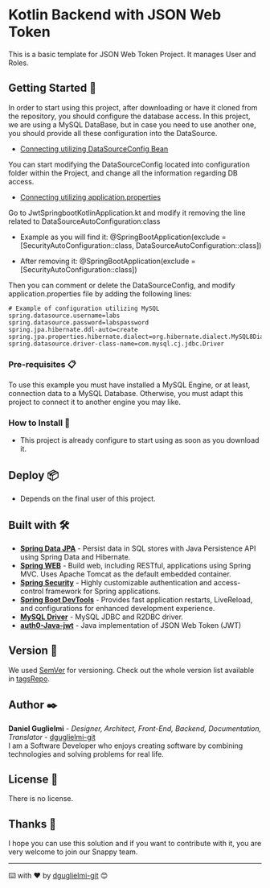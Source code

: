 
# Kotlin Backend with JSON Web Token

This is a basic template for JSON Web Token Project. It manages User and Roles.

## Getting Started 🚀

In order to start using this project, after downloading or have it cloned from the repository, you should configure the database access.
In this project, we are using a MySQL DataBase, but in case you need to use another one, you should provide all these configuration into the DataSource.

* [Connecting utilizing DataSourceConfig Bean](#)

You can start modifying the DataSourceConfig located into configuration folder within the Project, and change all the information regarding DB access. 

* [Connecting utilizing application.properties](#)

Go to JwtSpringbootKotlinApplication.kt and modify it removing the line related to DataSourceAutoConfiguration:class

* Example as you will find it:
@SpringBootApplication(exclude = [SecurityAutoConfiguration::class, DataSourceAutoConfiguration::class])


* After removing it:
@SpringBootApplication(exclude = [SecurityAutoConfiguration::class])

Then you can comment or delete the DataSourceConfig, and modify application.properties file by adding the following lines:
```#spring.datasource.url=jdbc:mysql://localhost:3306/labs
# Example of configuration utilizing MySQL
spring.datasource.username=labs
spring.datasource.password=labspassword
spring.jpa.hibernate.ddl-auto=create
spring.jpa.properties.hibernate.dialect=org.hibernate.dialect.MySQL8Dialect
spring.datasource.driver-class-name=com.mysql.cj.jdbc.Driver
```

### Pre-requisites 📋

To use this example you must have installed a MySQL Engine, or at least, connection data to a MySQL Database. Otherwise, you must adapt this project to connect it to another engine you may like.



### How to Install 🔧
 * This project is already configure to start using as soon as you download it.

## Deploy 📦
 * Depends on the final user of this project.


## Built with 🛠️


* [<b>Spring Data JPA</b>](https://spring.io/projects/spring-data-jpa) - Persist data in SQL stores with Java Persistence API using Spring Data and Hibernate.
* [<b>Spring WEB</b>](https://spring.io/guides/gs/spring-boot/) - Build web, including RESTful, applications using Spring MVC. Uses Apache Tomcat as the default
  embedded container.
* [<b>Spring Security</b>](https://spring.io/projects/spring-security) - Highly customizable authentication and access-control framework for Spring applications.
* [<b>Spring Boot DevTools</b>](https://docs.spring.io/spring-boot/docs/current/reference/html/using.html) - Provides fast application restarts, LiveReload, and configurations for enhanced
  development experience.
* [<b>MySQL Driver</b>](https://spring.io/guides/gs/accessing-data-mysql/) - MySQL JDBC and R2DBC driver.
* [<b>auth0-Java-jwt</b>](https://mvnrepository.com/artifact/com.auth0/java-jwt/3.18.1) - Java implementation of JSON Web Token (JWT)


## Version 📌

We used [SemVer](http://semver.org/) for versioning. Check out the whole version list available in [tagsRepo](https://github.com/dguglielmi-git/snappycloud-backend/tags).


## Author ✒️

**Daniel Guglielmi** - *Designer, Architect, Front-End, Backend, Documentation, Translator* - [dguglielmi-git](https://github.com/dguglielmi-git)
\
I am a Software Developer who enjoys creating software by combining technologies and solving problems for real life.


## License 📄

There is no license.

## Thanks 🎁

I hope you can use this solution and if you want to contribute with it, you are very welcome to join our Snappy team.



---
⌨️ with ❤️ by [dguglielmi-git](https://github.com/dguglielmi-git) 😊
